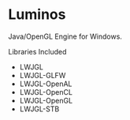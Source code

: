 # Luminos
Java/OpenGL Engine for Windows.

Libraries Included
* LWJGL
* LWJGL-GLFW
* LWJGL-OpenAL
* LWJGL-OpenCL
* LWJGL-OpenGL
* LWJGL-STB